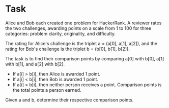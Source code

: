 ﻿# Task
Alice and Bob each created one problem for HackerRank. A reviewer rates the two challenges, awarding points on a scale from 1 to 100 for three categories: problem clarity, originality, and difficulty.

The rating for Alice's challenge is the triplet a = (a[0], a[1], a[2]), and the rating for Bob's challenge is the triplet b = (b[0], b[1], b[2]).

The task is to find their comparison points by comparing a[0] with b[0], a[1] with b[1], and a[2] with b[2].

* If a[i] > b[i], then Alice is awarded 1 point.
* If a[i] < b[i], then Bob is awarded 1 point.
* If a[i] = b[i], then neither person receives a point.
Comparison points is the total points a person earned.

Given a and b, determine their respective comparison points.